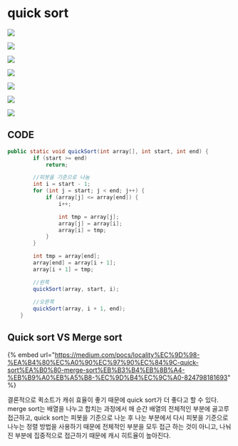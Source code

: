 # quick sort

![](../.gitbook/assets/image%20%2851%29.png)

![](../.gitbook/assets/image%20%2858%29.png)

![](../.gitbook/assets/image%20%2870%29.png)

![](../.gitbook/assets/image%20%2892%29.png)

![](../.gitbook/assets/image%20%2865%29.png)

![](../.gitbook/assets/image%20%2814%29.png)

![](../.gitbook/assets/image%20%2899%29.png)

## CODE

```java
public static void quickSort(int array[], int start, int end) {
		if (start >= end)
			return;

		//피봇을 기준으로 나눔
		int i = start - 1;
		for (int j = start; j < end; j++) {
			if (array[j] <= array[end]) {
				i++;

				int tmp = array[j];
				array[j] = array[i];
				array[i] = tmp;
			}
		}

		int tmp = array[end];
		array[end] = array[i + 1];
		array[i + 1] = tmp;

		//왼쪽
		quickSort(array, start, i);
		
		//오른쪽
		quickSort(array, i + 1, end);
	}
```

## Quick sort VS Merge sort

{% embed url="https://medium.com/pocs/locality%EC%9D%98-%EA%B4%80%EC%A0%90%EC%97%90%EC%84%9C-quick-sort%EA%B0%80-merge-sort%EB%B3%B4%EB%8B%A4-%EB%B9%A0%EB%A5%B8-%EC%9D%B4%EC%9C%A0-824798181693" %}

 결론적으로 퀵소트가 캐쉬 효율이 좋기 때문에 quick sort가 더 좋다고 할 수 있다. merge sort는 배열을 나누고 합치는 과정에서 매 순간 배열의 전체적인 부분에 골고루 접근하고, quick sort는 피봇을 기준으로 나눈 후 나눈 부분에서 다시 피봇을 기준으로 나누는 정렬 방법을 사용하기 때문에 전체적인 부분을 모두 접근 하는 것이 아니고, 나눠진 부분에 집중적으로 접근하기 때문에 캐시 히트율이 높아진다.

